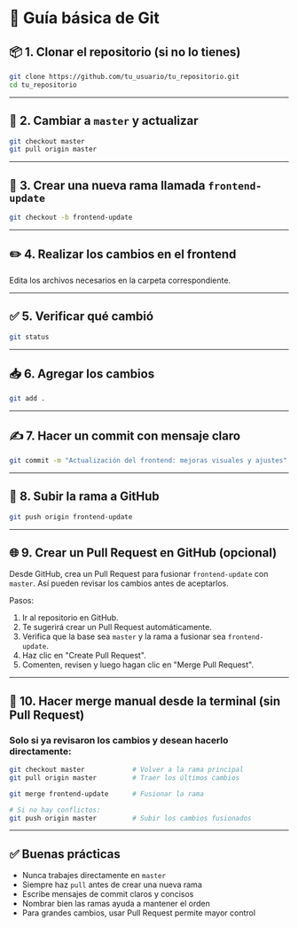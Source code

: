 # 📘 Guía básica de Git

## 📦 1. Clonar el repositorio (si no lo tienes)
```bash
git clone https://github.com/tu_usuario/tu_repositorio.git
cd tu_repositorio
```

---

## 🔀 2. Cambiar a `master` y actualizar
```bash
git checkout master
git pull origin master
```

---

## 🌿 3. Crear una nueva rama llamada `frontend-update`
```bash
git checkout -b frontend-update
```

---

## ✏️ 4. Realizar los cambios en el frontend
Edita los archivos necesarios en la carpeta correspondiente.

---

## ✅ 5. Verificar qué cambió
```bash
git status
```

---

## 📥 6. Agregar los cambios
```bash
git add .
```

---

## ✍️ 7. Hacer un commit con mensaje claro
```bash
git commit -m "Actualización del frontend: mejoras visuales y ajustes"
```

---

## 🚀 8. Subir la rama a GitHub
```bash
git push origin frontend-update
```

---

## 🌐 9. Crear un Pull Request en GitHub (opcional)
Desde GitHub, crea un Pull Request para fusionar `frontend-update` con `master`. Así pueden revisar los cambios antes de aceptarlos.

Pasos:
1. Ir al repositorio en GitHub.
2. Te sugerirá crear un Pull Request automáticamente.
3. Verifica que la base sea `master` y la rama a fusionar sea `frontend-update`.
4. Haz clic en "Create Pull Request".
5. Comenten, revisen y luego hagan clic en "Merge Pull Request".

---

## 🔁 10. Hacer merge manual desde la terminal (sin Pull Request)
### Solo si ya revisaron los cambios y desean hacerlo directamente:

```bash
git checkout master            # Volver a la rama principal
git pull origin master         # Traer los últimos cambios

git merge frontend-update      # Fusionar la rama

# Si no hay conflictos:
git push origin master         # Subir los cambios fusionados
```

---

## ✅ Buenas prácticas
- Nunca trabajes directamente en `master`
- Siempre haz `pull` antes de crear una nueva rama
- Escribe mensajes de commit claros y concisos
- Nombrar bien las ramas ayuda a mantener el orden
- Para grandes cambios, usar Pull Request permite mayor control


